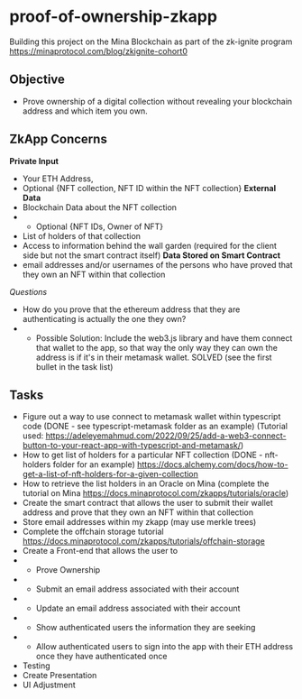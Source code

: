 # proof-of-ownership-zkapp
Building this project on the Mina Blockchain as part of the zk-ignite program https://minaprotocol.com/blog/zkignite-cohort0

## Objective
- Prove ownership of a digital collection without revealing your blockchain address and which item you own.

## ZkApp Concerns
**Private Input**
- Your ETH Address, 
- Optional {NFT collection, NFT ID within the NFT collection}
**External Data**
- Blockchain Data about the NFT collection
- - Optional {NFT IDs, Owner of NFT}
- List of holders of that collection
- Access to information behind the wall garden (required for the client side but not the smart contract itself)
**Data Stored on Smart Contract**
- email addresses and/or usernames of the persons who have proved that they own an NFT within that collection 

*Questions*
- How do you prove that the ethereum address that they are authenticating is actually the one they own?
- - Possible Solution: Include the web3.js library and have them connect that wallet to the app, so that way the only way they can own the address is if it's in their metamask wallet. SOLVED (see the first bullet in the task list)


## Tasks
- Figure out a way to use connect to metamask wallet within typescript code (DONE - see typescript-metamask folder as an example)
(Tutorial used: https://adeleyemahmud.com/2022/09/25/add-a-web3-connect-button-to-your-react-app-with-typescript-and-metamask/)
- How to get list of holders for a particular NFT collection (DONE - nft-holders folder for an example)
https://docs.alchemy.com/docs/how-to-get-a-list-of-nft-holders-for-a-given-collection
- How to retrieve the list holders in an Oracle on Mina (complete the tutorial on Mina https://docs.minaprotocol.com/zkapps/tutorials/oracle)
- Create the smart contract that allows the user to submit their wallet address and prove that they own an NFT within that collection 
- Store email addresses within my zkapp (may use merkle trees)
- Complete the offchain storage tutorial  https://docs.minaprotocol.com/zkapps/tutorials/offchain-storage
- Create a Front-end that allows the user to
- - Prove Ownership
- - Submit an email address associated with their account
- - Update an email address associated with their account
- - Show authenticated users the information they are seeking
- - Allow authenticated users to sign into the app with their ETH address once they have authenticated once
- Testing
- Create Presentation
- UI Adjustment
